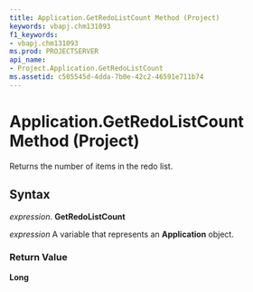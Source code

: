 ```yaml
---
title: Application.GetRedoListCount Method (Project)
keywords: vbapj.chm131093
f1_keywords:
- vbapj.chm131093
ms.prod: PROJECTSERVER
api_name:
- Project.Application.GetRedoListCount
ms.assetid: c505545d-4dda-7b0e-42c2-46591e711b74
---
```



# Application.GetRedoListCount Method (Project)

 Returns the number of items in the redo list.


## Syntax

 _expression_. **GetRedoListCount**

 _expression_ A variable that represents an **Application** object.


### Return Value

 **Long**


